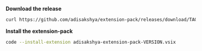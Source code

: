 **Download the release**

```bash
curl https://github.com/adisakshya/extension-pack/releases/download/TAG/adisakshya-extension-pack-VERSION.vsix -O -L
```

**Install the extension-pack**

```bash
code --install-extension adisakshya-extension-pack-VERSION.vsix
```
